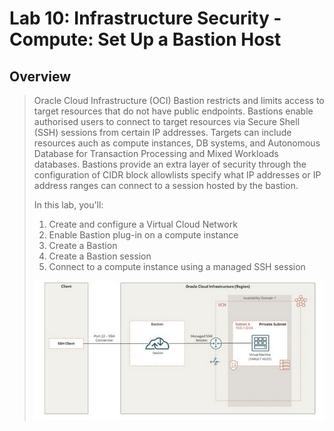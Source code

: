 # Lab 10: Infrastructure Security - Compute: Set Up a Bastion Host

## Overview

> Oracle Cloud Infrastructure (OCI) Bastion restricts and limits access to target resources that do not have public endpoints. Bastions enable authorised users to connect to target resources via Secure Shell (SSH) sessions from certain IP addresses. Targets can include resources auch as compute instances, DB systems, and Autonomous Database for Transaction Processing and Mixed Workloads databases. Bastions provide an extra layer of security through the configuration of CIDR block allowlists specify what IP addresses or IP address ranges can connect to a session hosted by the bastion.
>
> In this lab, you'll:
>
> 1. Create and configure a Virtual Cloud Network
> 1. Enable Bastion plug-in on a compute instance
> 1. Create a Bastion
> 1. Create a Bastion session
> 1. Connect to a compute instance using a managed SSH session
>
> ![Lab layout](Lab_10.png)
